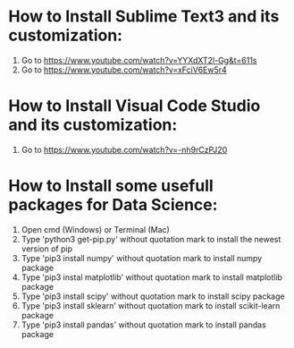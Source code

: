 # How to Install Sublime Text3 and its customization:
1) Go to https://www.youtube.com/watch?v=YYXdXT2l-Gg&t=611s
2) Go to https://www.youtube.com/watch?v=xFciV6Ew5r4

# How to Install Visual Code Studio and its customization:
1) Go to https://www.youtube.com/watch?v=-nh9rCzPJ20

# How to Install some usefull packages for Data Science:
1) Open cmd (Windows) or Terminal (Mac)
2) Type 'python3 get-pip.py' without quotation mark to install the newest version of pip
3) Type 'pip3 install numpy' without quotation mark to install numpy package
4) Type 'pip3 instal matplotlib' without quotation mark to install matplotlib package
5) Type 'pip3 install scipy' without quotation mark to install scipy package
6) Type 'pip3 install sklearn' without quotation mark to install scikit-learn package
7) Type 'pip3 install pandas' without quotation mark to install pandas package
